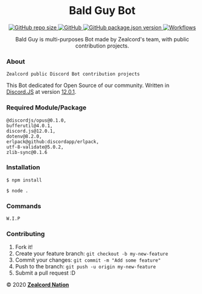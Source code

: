 <h1 align="center">Bald Guy Bot</h1>
<p align="center">
  <a href="#">
    <img alt="GitHub repo size" src="https://img.shields.io/github/repo-size/zealcordNation/baldguy-bot.svg">
  </a>
  <a href='https://github.com/zealcordNation/baldguy-bot/blob/master/LICENSE.md'>
    <img alt="GitHub" src="https://img.shields.io/github/license/zealcordNation/baldguy-bot.svg">
  </a>
  <a href='https://github.com/zealcordNation/baldguy-bot/blob/master/package.json'>
    <img alt="GitHub package.json version" src="https://img.shields.io/github/package-json/v/zealcordNation/baldguy-bot.svg">
  </a>
  <a href='https://github.com/zealcordNation/baldguy-bot/workflows/'>
    <img alt="Workflows" src="https://github.com/zealcordNation/baldguy-bot/workflows/Node.js%20CI/badge.svg">
  </a>
</p>
<p align="center"> Bald Guy is multi-purposes Bot made by Zealcord's team, with public contribution projects.</p>

### About
```
Zealcord public Discord Bot contribution projects
```
This Bot dedicated for Open Source of our community. Written in [Discord.JS](https://discord.js.org/#/) at version [12.0.1](https://discord.js.org/#/docs/main/stable/general/welcome).

### Required Module/Package
```
@discordjs/opus@0.1.0,
bufferutil@4.0.1,
discord.js@12.0.1,
dotenv@8.2.0,
erlpack@github:discordapp/erlpack,
utf-8-validate@5.0.2,
zlib-sync@0.1.6
```

### Installation
```
$ npm install

$ node .
```

### Commands
```
W.I.P
```

### Contributing

1.  Fork it!
2.  Create your feature branch: `git checkout -b my-new-feature`
3.  Commit your changes: `git commit -m "Add some feature"`
4.  Push to the branch: `git push -u origin my-new-feature`
5.  Submit a pull request :D



©️ 2020 **[Zealcord Nation](https://zealcord.xyz)**
